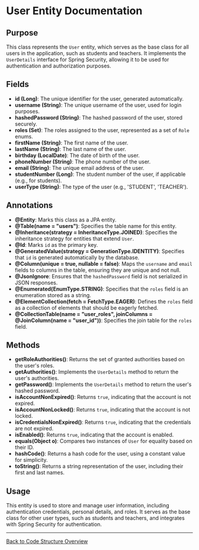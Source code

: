 # User Entity Documentation

## Purpose

This class represents the `User` entity, which serves as the base class for all users in the application, such as students and teachers. It implements the `UserDetails` interface for Spring Security, allowing it to be used for authentication and authorization purposes.

## Fields

- **id (Long)**: The unique identifier for the user, generated automatically.
- **username (String)**: The unique username of the user, used for login purposes.
- **hashedPassword (String)**: The hashed password of the user, stored securely.
- **roles (Set<Role>)**: The roles assigned to the user, represented as a set of `Role` enums.
- **firstName (String)**: The first name of the user.
- **lastName (String)**: The last name of the user.
- **birthday (LocalDate)**: The date of birth of the user.
- **phoneNumber (String)**: The phone number of the user.
- **email (String)**: The unique email address of the user.
- **studentNumber (Long)**: The student number of the user, if applicable (e.g., for students).
- **userType (String)**: The type of the user (e.g., 'STUDENT', 'TEACHER').

## Annotations

- **@Entity**: Marks this class as a JPA entity.
- **@Table(name = "users")**: Specifies the table name for this entity.
- **@Inheritance(strategy = InheritanceType.JOINED)**: Specifies the inheritance strategy for entities that extend `User`.
- **@Id**: Marks `id` as the primary key.
- **@GeneratedValue(strategy = GenerationType.IDENTITY)**: Specifies that `id` is generated automatically by the database.
- **@Column(unique = true, nullable = false)**: Maps the `username` and `email` fields to columns in the table, ensuring they are unique and not null.
- **@JsonIgnore**: Ensures that the `hashedPassword` field is not serialized in JSON responses.
- **@Enumerated(EnumType.STRING)**: Specifies that the `roles` field is an enumeration stored as a string.
- **@ElementCollection(fetch = FetchType.EAGER)**: Defines the `roles` field as a collection of elements that should be eagerly fetched.
- **@CollectionTable(name = "user_roles", joinColumns = @JoinColumn(name = "user_id"))**: Specifies the join table for the `roles` field.

## Methods

- **getRoleAuthorities()**: Returns the set of granted authorities based on the user's roles.
- **getAuthorities()**: Implements the `UserDetails` method to return the user's authorities.
- **getPassword()**: Implements the `UserDetails` method to return the user's hashed password.
- **isAccountNonExpired()**: Returns `true`, indicating that the account is not expired.
- **isAccountNonLocked()**: Returns `true`, indicating that the account is not locked.
- **isCredentialsNonExpired()**: Returns `true`, indicating that the credentials are not expired.
- **isEnabled()**: Returns `true`, indicating that the account is enabled.
- **equals(Object o)**: Compares two instances of `User` for equality based on their ID.
- **hashCode()**: Returns a hash code for the user, using a constant value for simplicity.
- **toString()**: Returns a string representation of the user, including their first and last names.

## Usage

This entity is used to store and manage user information, including authentication credentials, personal details, and roles. It serves as the base class for other user types, such as students and teachers, and integrates with Spring Security for authentication.

---

[Back to Code Structure Overview](../../../code-structure/code-structure.md)
